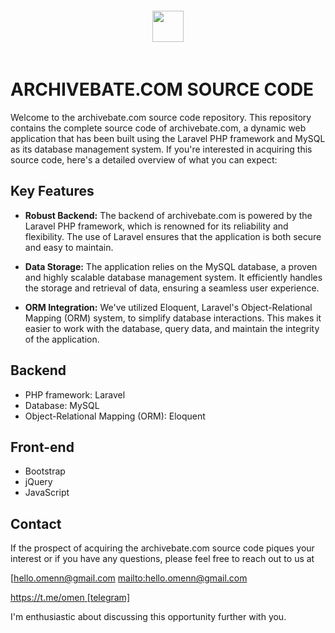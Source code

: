 <div align="center" style="padding:20px 0;margin-bottom:30px;border-radius:15px">
    <img src="https://archivebate.com/logo/logo.png" height="50px"> 
</div>

# ARCHIVEBATE.COM SOURCE CODE

Welcome to the archivebate.com source code repository. This repository contains the complete source code of archivebate.com, a dynamic web application that has been built using the Laravel PHP framework and MySQL as its database management system. If you're interested in acquiring this source code, here's a detailed overview of what you can expect:


## Key Features

- **Robust Backend:** The backend of archivebate.com is powered by the Laravel PHP framework, which is renowned for its reliability and flexibility. The use of Laravel ensures that the application is both secure and easy to maintain.

- **Data Storage:** The application relies on the MySQL database, a proven and highly scalable database management system. It efficiently handles the storage and retrieval of data, ensuring a seamless user experience.

- **ORM Integration:** We've utilized Eloquent, Laravel's Object-Relational Mapping (ORM) system, to simplify database interactions. This makes it easier to work with the database, query data, and maintain the integrity of the application.


## Backend
- PHP framework: Laravel
- Database: MySQL
- Object-Relational Mapping (ORM): Eloquent

## Front-end
- Bootstrap
- jQuery
- JavaScript

## Contact

If the prospect of acquiring the archivebate.com source code piques your interest or if you have any questions, please feel free to reach out to us at

[hello.omenn@gmail.com <mailto:hello.omenn@gmail.com>

[https://t.me/omen [telegram]](https://t.me/dezabhog)
 
I'm enthusiastic about discussing this opportunity further with you.
